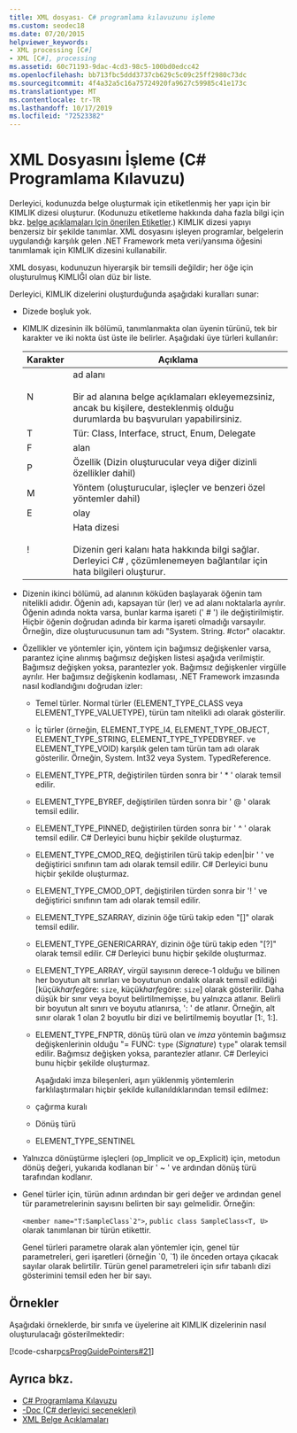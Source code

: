 ```yaml
---
title: XML dosyası- C# programlama kılavuzunu işleme
ms.custom: seodec18
ms.date: 07/20/2015
helpviewer_keywords:
- XML processing [C#]
- XML [C#], processing
ms.assetid: 60c71193-9dac-4cd3-98c5-100bd0edcc42
ms.openlocfilehash: bb713fbc5ddd3737cb629c5c09c25ff2980c73dc
ms.sourcegitcommit: 4f4a32a5c16a75724920fa9627c59985c41e173c
ms.translationtype: MT
ms.contentlocale: tr-TR
ms.lasthandoff: 10/17/2019
ms.locfileid: "72523382"
---
```

# <a name="processing-the-xml-file-c-programming-guide"></a>XML Dosyasını İşleme (C# Programlama Kılavuzu)

Derleyici, kodunuzda belge oluşturmak için etiketlenmiş her yapı için bir KIMLIK dizesi oluşturur. (Kodunuzu etiketleme hakkında daha fazla bilgi için bkz. [belge açıklamaları Için önerilen Etiketler](./recommended-tags-for-documentation-comments.md).) KIMLIK dizesi yapıyı benzersiz bir şekilde tanımlar. XML dosyasını işleyen programlar, belgelerin uygulandığı karşılık gelen .NET Framework meta veri/yansıma öğesini tanımlamak için KIMLIK dizesini kullanabilir.

 XML dosyası, kodunuzun hiyerarşik bir temsili değildir; her öğe için oluşturulmuş KIMLIĞI olan düz bir liste.

 Derleyici, KIMLIK dizelerini oluşturduğunda aşağıdaki kuralları sunar:

- Dizede boşluk yok.

- KIMLIK dizesinin ilk bölümü, tanımlanmakta olan üyenin türünü, tek bir karakter ve iki nokta üst üste ile belirler. Aşağıdaki üye türleri kullanılır:

    |Karakter|Açıklama|
    |---------------|-----------------|
    |N|ad alanı<br /><br /> Bir ad alanına belge açıklamaları ekleyemezsiniz, ancak bu kişilere, desteklenmiş olduğu durumlarda bu başvuruları yapabilirsiniz.|
    |T|Tür: Class, Interface, struct, Enum, Delegate|
    |F|alan|
    |P|Özellik (Dizin oluşturucular veya diğer dizinli özellikler dahil)|
    |M|Yöntem (oluşturucular, işleçler ve benzeri özel yöntemler dahil)|
    |E|olay|
    |!|Hata dizesi<br /><br /> Dizenin geri kalanı hata hakkında bilgi sağlar. Derleyici C# , çözümlenemeyen bağlantılar için hata bilgileri oluşturur.|

- Dizenin ikinci bölümü, ad alanının köküden başlayarak öğenin tam nitelikli adıdır. Öğenin adı, kapsayan tür (ler) ve ad alanı noktalarla ayrılır. Öğenin adında nokta varsa, bunlar karma işareti (' # ') ile değiştirilmiştir. Hiçbir öğenin doğrudan adında bir karma işareti olmadığı varsayılır. Örneğin, dize oluşturucusunun tam adı "System. String. #ctor" olacaktır.

- Özellikler ve yöntemler için, yöntem için bağımsız değişkenler varsa, parantez içine alınmış bağımsız değişken listesi aşağıda verilmiştir. Bağımsız değişken yoksa, parantezler yok. Bağımsız değişkenler virgülle ayrılır. Her bağımsız değişkenin kodlaması, .NET Framework imzasında nasıl kodlandığını doğrudan izler:

  - Temel türler. Normal türler (ELEMENT_TYPE_CLASS veya ELEMENT_TYPE_VALUETYPE), türün tam nitelikli adı olarak gösterilir.

  - İç türler (örneğin, ELEMENT_TYPE_I4, ELEMENT_TYPE_OBJECT, ELEMENT_TYPE_STRING, ELEMENT_TYPE_TYPEDBYREF. ve ELEMENT_TYPE_VOID) karşılık gelen tam türün tam adı olarak gösterilir. Örneğin, System. Int32 veya System. TypedReference.

  - ELEMENT_TYPE_PTR, değiştirilen türden sonra bir ' \* ' olarak temsil edilir.

  - ELEMENT_TYPE_BYREF, değiştirilen türden sonra bir ' \@ ' olarak temsil edilir.

  - ELEMENT_TYPE_PINNED, değiştirilen türden sonra bir ' ^ ' olarak temsil edilir. C# Derleyici bunu hiçbir şekilde oluşturmaz.

  - ELEMENT_TYPE_CMOD_REQ, değiştirilen türü takip eden&#124;bir ' ' ve değiştirici sınıfının tam adı olarak temsil edilir. C# Derleyici bunu hiçbir şekilde oluşturmaz.

  - ELEMENT_TYPE_CMOD_OPT, değiştirilen türden sonra bir '! ' ve değiştirici sınıfının tam adı olarak temsil edilir.

  - ELEMENT_TYPE_SZARRAY, dizinin öğe türü takip eden "[]" olarak temsil edilir.

  - ELEMENT_TYPE_GENERICARRAY, dizinin öğe türü takip eden "[?]" olarak temsil edilir. C# Derleyici bunu hiçbir şekilde oluşturmaz.

  - ELEMENT_TYPE_ARRAY, virgül sayısının derece-1 olduğu ve bilinen her boyutun alt sınırları ve boyutunun ondalık olarak temsil edildiği [küçük*harfe*göre: `size`, küçük*harfe*göre: `size`] olarak gösterilir. Daha düşük bir sınır veya boyut belirtilmemişse, bu yalnızca atlanır. Belirli bir boyutun alt sınırı ve boyutu atlanırsa, ': ' de atlanır. Örneğin, alt sınır olarak 1 olan 2 boyutlu bir dizi ve belirtilmemiş boyutlar [1:, 1:].

  - ELEMENT_TYPE_FNPTR, dönüş türü olan ve *imza* yöntemin bağımsız değişkenlerinin olduğu "= FUNC: `type` (*Signature*) `type`" olarak temsil edilir. Bağımsız değişken yoksa, parantezler atlanır. C# Derleyici bunu hiçbir şekilde oluşturmaz.

    Aşağıdaki imza bileşenleri, aşırı yüklenmiş yöntemlerin farklılaştırmaları hiçbir şekilde kullanıldıklarından temsil edilmez:

  - çağırma kuralı

  - Dönüş türü

  - ELEMENT_TYPE_SENTINEL

- Yalnızca dönüştürme işleçleri (op_Implicit ve op_Explicit) için, metodun dönüş değeri, yukarıda kodlanan bir ' ~ ' ve ardından dönüş türü tarafından kodlanır.

- Genel türler için, türün adının ardından bir geri değer ve ardından genel tür parametrelerinin sayısını belirten bir sayı gelmelidir. Örneğin:

     ``<member name="T:SampleClass`2">``, `public class SampleClass<T, U>` olarak tanımlanan bir türün etikettir.

     Genel türleri parametre olarak alan yöntemler için, genel tür parametreleri, geri işaretleri (örneğin \`0, \`1) ile önceden ortaya çıkacak sayılar olarak belirtilir. Türün genel parametreleri için sıfır tabanlı dizi gösterimini temsil eden her bir sayı.

## <a name="examples"></a>Örnekler

Aşağıdaki örneklerde, bir sınıfa ve üyelerine ait KIMLIK dizelerinin nasıl oluşturulacağı gösterilmektedir:

[!code-csharp[csProgGuidePointers#21](~/samples/snippets/csharp/VS_Snippets_VBCSharp/csProgGuidePointers/CS/Pointers.cs#21)]

## <a name="see-also"></a>Ayrıca bkz.

- [C# Programlama Kılavuzu](../index.md)
- [-Doc (C# derleyici seçenekleri)](../../language-reference/compiler-options/doc-compiler-option.md)
- [XML Belge Açıklamaları](./index.md)
